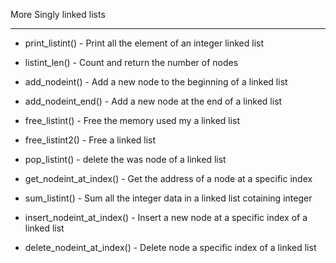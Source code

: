 


More Singly linked lists


-------------------------------------------------------


- print_listint() - Print all the element of an integer linked list


- listint_len() - Count and return the number of nodes


- add_nodeint() - Add a new node to the beginning of a linked list


- add_nodeint_end() - Add a new node at the end of a linked list


- free_listint() - Free the memory used my a linked list


- free_listint2() - Free a linked list


- pop_listint() - delete the was node of a linked list


- get_nodeint_at_index() - Get the address of a node at a specific index


- sum_listint() - Sum all the integer data in a linked list cotaining integer


- insert_nodeint_at_index() - Insert a new node at a specific index of a linked list


- delete_nodeint_at_index() - Delete node a specific index of a linked list


